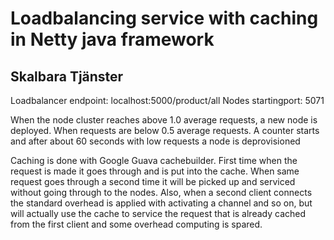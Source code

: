 # Loadbalancing service with caching in Netty java framework

## Skalbara Tjänster

Loadbalancer endpoint: localhost:5000/product/all
Nodes startingport: 5071

When the node cluster reaches above 1.0 average requests, a new node is deployed.
When requests are below 0.5 average requests. A counter starts and after 
about 60 seconds with low requests a node is deprovisioned

Caching is done with Google Guava cachebuilder. First time when the request is made
it goes through and is put into the cache. When same request goes through a second time
it will be picked up and serviced without going through to the nodes. Also,
when a second client connects the standard overhead is applied with activating a channel and so on,
but will actually use the cache to service the request that is already cached from the first client
and some overhead computing is spared.